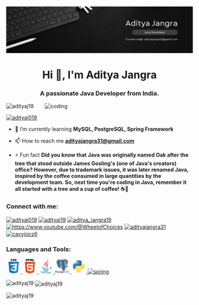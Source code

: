 ![logo](https://github.com/AdityaJ19/AdityaJ19/blob/main/Black%20Minimal%20Motivation%20Quote%20LinkedIn%20Banner.png)
<h1 align="center">Hi 👋, I'm Aditya Jangra</h1>
<h3 align="center">A passionate Java Developer from India.</h3>

<img align="right" alt="coding" width="400" src="https://imgs.search.brave.com/3n8dZUtS2_gQY5c542S9L_V6Jf_CkBuhmEpbROh5JeU/rs:fit:860:0:0/g:ce/aHR0cHM6Ly9naWZk/Yi5jb20vaW1hZ2Vz/L2hpZ2gvYW5pbWF0/ZWQtcHJvZ3JhbW1l/ci1ndXktY29kaW5n/LTc5MGEwYnM4ZTh0/aHBpc2cuZ2lm.gif">

<p align="left"> <img src="https://komarev.com/ghpvc/?username=adityaj19&label=Profile%20views&color=0e75b6&style=flat" alt="adityaj19" /> </p>

<p align="left"> <a href="https://twitter.com/adityaj019" target="blank"><img src="https://img.shields.io/twitter/follow/adityaj019?logo=twitter&style=for-the-badge" alt="adityaj019" /></a> </p>

- 🌱 I’m currently learning **MySQL, PostgreSQL, Spring Framework**

- 📫 How to reach me **adityajangra31@gmail.com**

- ⚡ Fun fact **Did you know that Java was originally named Oak after the tree that stood outside James Gosling's (one of Java's creators) office? However, due to trademark issues, it was later renamed Java, inspired by the coffee consumed in large quantities by the development team. So, next time you're coding in Java, remember it all started with a tree and a cup of coffee! ☕🌳**

<h3 align="left">Connect with me:</h3>
<p align="left">
<a href="https://twitter.com/adityaj019" target="blank"><img align="center" src="https://raw.githubusercontent.com/rahuldkjain/github-profile-readme-generator/master/src/images/icons/Social/twitter.svg" alt="adityaj019" height="30" width="40" /></a>
<a href="https://linkedin.com/in/adityaj19" target="blank"><img align="center" src="https://raw.githubusercontent.com/rahuldkjain/github-profile-readme-generator/master/src/images/icons/Social/linked-in-alt.svg" alt="adityaj19" height="30" width="40" /></a>
<a href="https://instagram.com/aditya_jangra19" target="blank"><img align="center" src="https://raw.githubusercontent.com/rahuldkjain/github-profile-readme-generator/master/src/images/icons/Social/instagram.svg" alt="aditya_jangra19" height="30" width="40" /></a>
<a href="https://www.youtube.com/c/Wheel of Choices" target="blank"><img align="center" src="https://raw.githubusercontent.com/rahuldkjain/github-profile-readme-generator/master/src/images/icons/Social/youtube.svg" alt="https://www.youtube.com/@WheelofChoices" height="30" width="40" /></a>
<a href="https://www.hackerrank.com/adityajangra31" target="blank"><img align="center" src="https://raw.githubusercontent.com/rahuldkjain/github-profile-readme-generator/master/src/images/icons/Social/hackerrank.svg" alt="adityajangra31" height="30" width="40" /></a>
<a href="https://www.leetcode.com/cavyjiorz6" target="blank"><img align="center" src="https://raw.githubusercontent.com/rahuldkjain/github-profile-readme-generator/master/src/images/icons/Social/leet-code.svg" alt="cavyjiorz6" height="30" width="40" /></a>
</p>

<h3 align="left">Languages and Tools:</h3>
<p align="left"> <a href="https://www.w3schools.com/css/" target="_blank" rel="noreferrer"> <img src="https://raw.githubusercontent.com/devicons/devicon/master/icons/css3/css3-original-wordmark.svg" alt="css3" width="40" height="40"/> </a> <a href="https://www.w3.org/html/" target="_blank" rel="noreferrer"> <img src="https://raw.githubusercontent.com/devicons/devicon/master/icons/html5/html5-original-wordmark.svg" alt="html5" width="40" height="40"/> </a> <a href="https://www.java.com" target="_blank" rel="noreferrer"> <img src="https://raw.githubusercontent.com/devicons/devicon/master/icons/java/java-original.svg" alt="java" width="40" height="40"/> </a> <a href="https://www.postgresql.org" target="_blank" rel="noreferrer"> <img src="https://raw.githubusercontent.com/devicons/devicon/master/icons/postgresql/postgresql-original-wordmark.svg" alt="postgresql" width="40" height="40"/> </a> <a href="https://www.python.org" target="_blank" rel="noreferrer"> <img src="https://raw.githubusercontent.com/devicons/devicon/master/icons/python/python-original.svg" alt="python" width="40" height="40"/> </a> <a href="https://spring.io/" target="_blank" rel="noreferrer"> <img src="https://www.vectorlogo.zone/logos/springio/springio-icon.svg" alt="spring" width="40" height="40"/> </a> </p>

<p><img align="left" src="https://github-readme-stats.vercel.app/api/top-langs?username=adityaj19&show_icons=true&locale=en&layout=compact" alt="adityaj19" /></p>

<p>&nbsp;<img align="center" src="https://github-readme-stats.vercel.app/api?username=adityaj19&show_icons=true&locale=en" alt="adityaj19" /></p>

<p><img align="center" src="https://github-readme-streak-stats.herokuapp.com/?user=adityaj19&" alt="adityaj19" /></p>
